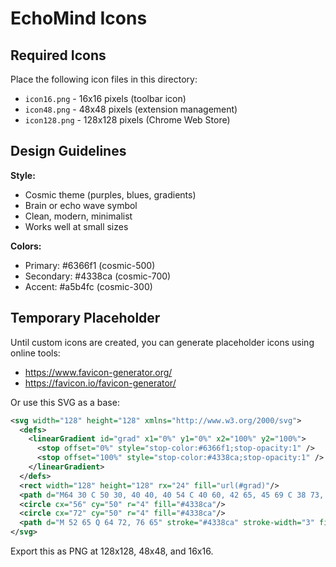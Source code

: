 # EchoMind Icons

## Required Icons

Place the following icon files in this directory:

- `icon16.png` - 16x16 pixels (toolbar icon)
- `icon48.png` - 48x48 pixels (extension management)
- `icon128.png` - 128x128 pixels (Chrome Web Store)

## Design Guidelines

**Style:**
- Cosmic theme (purples, blues, gradients)
- Brain or echo wave symbol
- Clean, modern, minimalist
- Works well at small sizes

**Colors:**
- Primary: #6366f1 (cosmic-500)
- Secondary: #4338ca (cosmic-700)
- Accent: #a5b4fc (cosmic-300)

## Temporary Placeholder

Until custom icons are created, you can generate placeholder icons using online tools:
- https://www.favicon-generator.org/
- https://favicon.io/favicon-generator/

Or use this SVG as a base:

```svg
<svg width="128" height="128" xmlns="http://www.w3.org/2000/svg">
  <defs>
    <linearGradient id="grad" x1="0%" y1="0%" x2="100%" y2="100%">
      <stop offset="0%" style="stop-color:#6366f1;stop-opacity:1" />
      <stop offset="100%" style="stop-color:#4338ca;stop-opacity:1" />
    </linearGradient>
  </defs>
  <rect width="128" height="128" rx="24" fill="url(#grad)"/>
  <path d="M64 30 C 50 30, 40 40, 40 54 C 40 60, 42 65, 45 69 C 38 73, 32 80, 32 90 C 32 102, 42 110, 54 110 L 74 110 C 86 110, 96 102, 96 90 C 96 80, 90 73, 83 69 C 86 65, 88 60, 88 54 C 88 40, 78 30, 64 30 Z" fill="white"/>
  <circle cx="56" cy="50" r="4" fill="#4338ca"/>
  <circle cx="72" cy="50" r="4" fill="#4338ca"/>
  <path d="M 52 65 Q 64 72, 76 65" stroke="#4338ca" stroke-width="3" fill="none" stroke-linecap="round"/>
</svg>
```

Export this as PNG at 128x128, 48x48, and 16x16.
